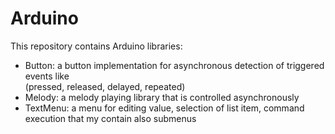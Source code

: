 # Arduino
This repository contains Arduino libraries:

- Button: a button implementation for asynchronous detection of triggered events like<br>(pressed, released, delayed, repeated)
- Melody: a melody playing library that is controlled asynchronously
- TextMenu: a menu for editing value, selection of list item, command execution that my contain also submenus
